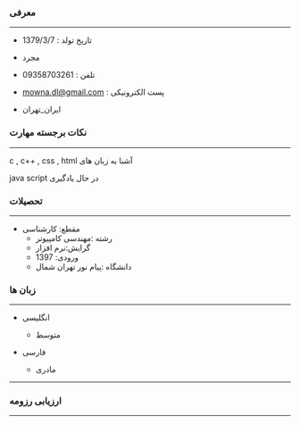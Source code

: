 

### معرفی

---

+ تاریخ تولد :  1379/3/7
+  مجرد 

+  تلفن : 09358703261
+ mowna.dl@gmail.com : پست الکترونیکی
 +  ایران_تهران




### نکات برجسته مهارت

---

c , c++ , css , html آشنا به زبان های

java script در حال یادگیری
 
 
### تحصیلات

---

 + مقطع: کارشناسی 
   - رشته :مهندسی کامپیوتر
   - گرایش:نرم افزار
   - ورودی: 1397
   - دانشگاه :پیام نور تهران شمال
  
  
### زبان ها
    
---
    
  +  انگلیسی
     - متوسط
 
  + فارسی
    - مادری


 
--- 
 
 ###  ارزیابی رزومه

--- 
